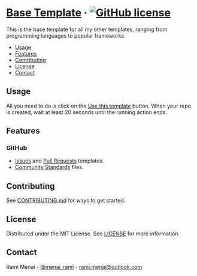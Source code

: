 # [Base Template](.) &middot; [![GitHub license]](./LICENSE)

This is the base template for all my other templates, ranging from programming languages to popular frameworks.

<!-- Table of Contents -->

- [Usage](#usage)
- [Features](#features)
- [Contributing](#contributing)
- [License](#license)
- [Contact](#contact)

## Usage

All you need to do is click on the [Use this template] button. When your repo is created, wait at least 20 seconds until
the running action ends.

## Features

### GitHub

* [Issues](./.github/ISSUE_TEMPLATE) and [Pull Requests](./.github/pull_request_template.md) templates.
* [Community Standards] files.

## Contributing

See [CONTRIBUTING.md](./CONTRIBUTING.md) for ways to get started.

## License

Distributed under the MIT License. See [LICENSE](./LICENSE) for more information.

## Contact

Rami Menai - [@menai_rami][Twitter] - [rami.menai@outlook.com][Email]


<!-- Social Media links -->

[Twitter]: https://twitter.com/menai_rami

[Email]: mailto:rami.menai@outlook.com

<!-- Repository links -->

[Use this template]: https://github.com/boilercodes/base/generate

[Community Standards]: https://github.com/boilercodes/base/community

<!-- Shields.io links -->

[GitHub license]: https://img.shields.io/badge/license-MIT-blue.svg